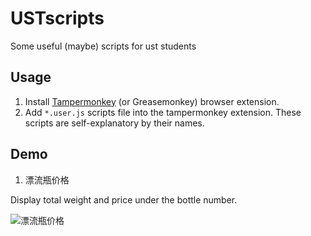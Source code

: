 # USTscripts
Some useful (maybe) scripts for ust students

## Usage
1. Install [Tampermonkey](https://www.tampermonkey.net/) (or Greasemonkey) browser extension.
2. Add `` *.user.js `` scripts file into the tampermonkey extension. These scripts are self-explanatory by their names.

## Demo
1. 漂流瓶价格

Display total weight and price under the bottle number.

![漂流瓶价格](https://user-images.githubusercontent.com/19162282/115347862-83283d80-a1e4-11eb-9dff-d58c0ee94590.png)
